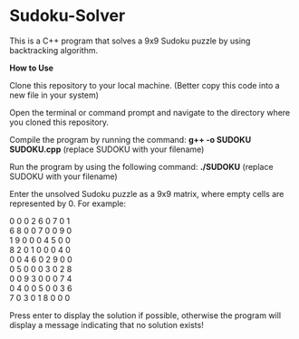 # Sudoku-Solver
This is a C++ program that solves a 9x9 Sudoku puzzle by using backtracking algorithm.

**How to Use**

Clone this repository to your local machine. (Better copy this code into a new file in your system)

Open the terminal or command prompt and navigate to the directory where you cloned this repository.

Compile the program by running the command:  **g++ -o SUDOKU SUDOKU.cpp** (replace SUDOKU with your filename)

Run the program by using the following command:  **./SUDOKU** (replace SUDOKU with your filename)

Enter the unsolved Sudoku puzzle as a 9x9 matrix, where empty cells are represented by 0. For example:

0 0 0 2 6 0 7 0 1<br>6 8 0 0 7 0 0 9 0<br>1 9 0 0 0 4 5 0 0<br>8 2 0 1 0 0 0 4 0<br>0 0 4 6 0 2 9 0 0<br>0 5 0 0 0 3 0 2 8<br>0 0 9 3 0 0 0 7 4<br>0 4 0 0 5 0 0 3 6<br>7 0 3 0 1 8 0 0 0

Press enter to display the solution if possible, otherwise the program will display a message indicating that no solution exists!


